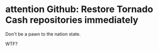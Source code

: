 # attention Github: Restore Tornado Cash repositories immediately

Don't be a pawn to the nation state.

WTF?
